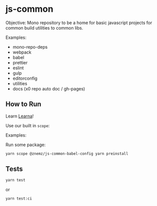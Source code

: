 # js-common

Objective: Mono repository to be a home for basic javascript projects for common build utilities to common libs.

Examples:

- mono-repo-deps
- webpack
- babel
- prettier
- eslint
- gulp
- editorconfig
- utilities
- docs (x0 repo auto doc / gh-pages)

## How to Run

Learn [Learna](https://github.com/lerna/lerna#common-devdependencies)!

Use our built in `scope`:

Examples:

Run some package:

```sh
yarn scope @znemz/js-common-babel-config yarn preinstall
```

## Tests

```sh
yarn test
```

or

```sh
yarn test:ci
```
